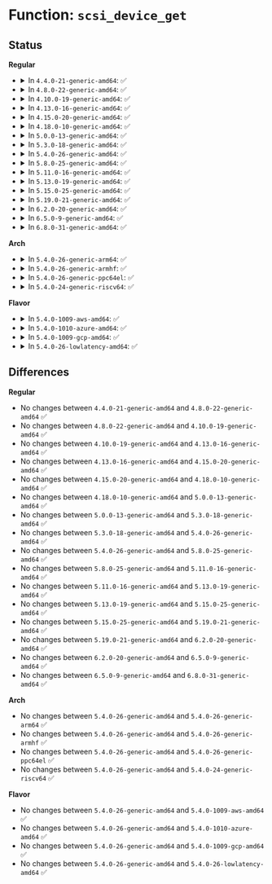 # Function: <code>scsi_device_get</code>

## Status
<b>Regular</b>
<ul>
<li>
<details>
<summary>In <code>4.4.0-21-generic-amd64</code>: ✅</summary>

```c
int scsi_device_get(struct scsi_device * sdev)
```

```json
{
  "name": "scsi_device_get",
  "collision_type": "Unique Global",
  "inline_type": "No",
  "funcs": [
    {
      "addr": 18446744071584769728,
      "name": "scsi_device_get",
      "external": true,
      "loc": "drivers/scsi/scsi.c:912",
      "file": "drivers/scsi/scsi.c",
      "inline": "seen, unknown",
      "caller_inline": [],
      "caller_func": [
        "drivers/scsi/scsi.c:scsi_device_lookup",
        "drivers/scsi/scsi.c:__scsi_iterate_devices",
        "drivers/scsi/scsi.c:scsi_device_lookup_by_target",
        "drivers/scsi/scsi_lib.c:scsi_run_queue",
        "drivers/scsi/scsi_scan.c:scsi_probe_and_add_lun",
        "drivers/scsi/scsi_scan.c:scsi_report_lun_scan",
        "drivers/scsi/scsi_sysfs.c:scsi_remove_target",
        "drivers/scsi/sd.c:sd_open",
        "drivers/scsi/sr.c:sr_block_open",
        "drivers/scsi/sg.c:sg_open",
        "drivers/ata/libata-scsi.c:ata_scsi_handle_link_detach",
        "drivers/ata/libata-scsi.c:ata_scsi_dev_rescan"
      ]
    }
  ],
  "symbols": [
    {
      "addr": 18446744071584769728,
      "name": "scsi_device_get",
      "section": ".text",
      "bind": "STB_GLOBAL",
      "size": 99
    }
  ]
}
```
</details>
</li>
<li>
<details>
<summary>In <code>4.8.0-22-generic-amd64</code>: ✅</summary>

```c
int scsi_device_get(struct scsi_device * sdev)
```

```json
{
  "name": "scsi_device_get",
  "collision_type": "Unique Global",
  "inline_type": "No",
  "funcs": [
    {
      "addr": 18446744071585130832,
      "name": "scsi_device_get",
      "external": true,
      "loc": "drivers/scsi/scsi.c:927",
      "file": "drivers/scsi/scsi.c",
      "inline": "seen, unknown",
      "caller_inline": [],
      "caller_func": [
        "drivers/scsi/scsi.c:scsi_device_lookup",
        "drivers/scsi/scsi.c:scsi_device_lookup_by_target",
        "drivers/scsi/scsi.c:__scsi_iterate_devices",
        "drivers/scsi/scsi_lib.c:scsi_run_queue",
        "drivers/scsi/scsi_scan.c:scsi_report_lun_scan",
        "drivers/scsi/scsi_scan.c:scsi_probe_and_add_lun",
        "drivers/scsi/scsi_sysfs.c:scsi_remove_target",
        "drivers/scsi/sr.c:sr_block_open",
        "drivers/scsi/sg.c:sg_open",
        "drivers/ata/libata-scsi.c:ata_scsi_dev_rescan",
        "drivers/ata/libata-scsi.c:ata_scsi_handle_link_detach"
      ]
    }
  ],
  "symbols": [
    {
      "addr": 18446744071585130832,
      "name": "scsi_device_get",
      "section": ".text",
      "bind": "STB_GLOBAL",
      "size": 99
    }
  ]
}
```
</details>
</li>
<li>
<details>
<summary>In <code>4.10.0-19-generic-amd64</code>: ✅</summary>

```c
int scsi_device_get(struct scsi_device * sdev)
```

```json
{
  "name": "scsi_device_get",
  "collision_type": "Unique Global",
  "inline_type": "No",
  "funcs": [
    {
      "addr": 18446744071585324960,
      "name": "scsi_device_get",
      "external": true,
      "loc": "drivers/scsi/scsi.c:930",
      "file": "drivers/scsi/scsi.c",
      "inline": "seen, unknown",
      "caller_inline": [],
      "caller_func": [
        "drivers/scsi/scsi.c:scsi_device_lookup",
        "drivers/scsi/scsi.c:scsi_device_lookup_by_target",
        "drivers/scsi/scsi.c:__scsi_iterate_devices",
        "drivers/scsi/scsi_lib.c:scsi_run_queue",
        "drivers/scsi/scsi_scan.c:scsi_report_lun_scan",
        "drivers/scsi/scsi_scan.c:scsi_probe_and_add_lun",
        "drivers/scsi/scsi_sysfs.c:scsi_remove_target",
        "drivers/scsi/sr.c:sr_block_open",
        "drivers/scsi/sg.c:sg_open",
        "drivers/ata/libata-scsi.c:ata_scsi_dev_rescan",
        "drivers/ata/libata-scsi.c:ata_scsi_handle_link_detach"
      ]
    }
  ],
  "symbols": [
    {
      "addr": 18446744071585324960,
      "name": "scsi_device_get",
      "section": ".text",
      "bind": "STB_GLOBAL",
      "size": 99
    }
  ]
}
```
</details>
</li>
<li>
<details>
<summary>In <code>4.13.0-16-generic-amd64</code>: ✅</summary>

```c
int scsi_device_get(struct scsi_device * sdev)
```

```json
{
  "name": "scsi_device_get",
  "collision_type": "Unique Global",
  "inline_type": "No",
  "funcs": [
    {
      "addr": 18446744071585412016,
      "name": "scsi_device_get",
      "external": true,
      "loc": "drivers/scsi/scsi.c:571",
      "file": "drivers/scsi/scsi.c",
      "inline": "seen, unknown",
      "caller_inline": [],
      "caller_func": [
        "drivers/scsi/scsi.c:scsi_device_lookup",
        "drivers/scsi/scsi.c:scsi_device_lookup_by_target",
        "drivers/scsi/scsi.c:__scsi_iterate_devices",
        "drivers/scsi/scsi_lib.c:scsi_run_queue",
        "drivers/scsi/scsi_scan.c:__scsi_scan_target",
        "drivers/scsi/scsi_scan.c:scsi_probe_and_add_lun",
        "drivers/scsi/scsi_sysfs.c:scsi_remove_target",
        "drivers/scsi/sr.c:sr_block_open",
        "drivers/scsi/sg.c:sg_open",
        "drivers/ata/libata-scsi.c:ata_scsi_dev_rescan",
        "drivers/ata/libata-scsi.c:ata_scsi_handle_link_detach"
      ]
    }
  ],
  "symbols": [
    {
      "addr": 18446744071585412016,
      "name": "scsi_device_get",
      "section": ".text",
      "bind": "STB_GLOBAL",
      "size": 99
    }
  ]
}
```
</details>
</li>
<li>
<details>
<summary>In <code>4.15.0-20-generic-amd64</code>: ✅</summary>

```c
int scsi_device_get(struct scsi_device * sdev)
```

```json
{
  "name": "scsi_device_get",
  "collision_type": "Unique Global",
  "inline_type": "No",
  "funcs": [
    {
      "addr": 18446744071585842368,
      "name": "scsi_device_get",
      "external": true,
      "loc": "drivers/scsi/scsi.c:551",
      "file": "drivers/scsi/scsi.c",
      "inline": "seen, unknown",
      "caller_inline": [],
      "caller_func": [
        "drivers/scsi/scsi.c:scsi_device_lookup",
        "drivers/scsi/scsi.c:scsi_device_lookup_by_target",
        "drivers/scsi/scsi.c:__scsi_iterate_devices",
        "drivers/scsi/scsi_lib.c:scsi_run_queue",
        "drivers/scsi/scsi_scan.c:__scsi_scan_target",
        "drivers/scsi/scsi_scan.c:scsi_probe_and_add_lun",
        "drivers/scsi/sr.c:sr_block_open",
        "drivers/scsi/sg.c:sg_open",
        "drivers/ata/libata-scsi.c:ata_scsi_dev_rescan",
        "drivers/ata/libata-scsi.c:ata_scsi_handle_link_detach"
      ]
    }
  ],
  "symbols": [
    {
      "addr": 18446744071585842368,
      "name": "scsi_device_get",
      "section": ".text",
      "bind": "STB_GLOBAL",
      "size": 99
    }
  ]
}
```
</details>
</li>
<li>
<details>
<summary>In <code>4.18.0-10-generic-amd64</code>: ✅</summary>

```c
int scsi_device_get(struct scsi_device * sdev)
```

```json
{
  "name": "scsi_device_get",
  "collision_type": "Unique Global",
  "inline_type": "No",
  "funcs": [
    {
      "addr": 18446744071586089456,
      "name": "scsi_device_get",
      "external": true,
      "loc": "drivers/scsi/scsi.c:551",
      "file": "drivers/scsi/scsi.c",
      "inline": "seen, unknown",
      "caller_inline": [],
      "caller_func": [
        "drivers/scsi/scsi.c:scsi_device_lookup",
        "drivers/scsi/scsi.c:scsi_device_lookup_by_target",
        "drivers/scsi/scsi.c:__scsi_iterate_devices",
        "drivers/scsi/scsi_lib.c:scsi_run_queue",
        "drivers/scsi/scsi_scan.c:__scsi_scan_target",
        "drivers/scsi/scsi_scan.c:scsi_probe_and_add_lun",
        "drivers/scsi/sr.c:sr_block_revalidate_disk",
        "drivers/scsi/sr.c:sr_block_check_events",
        "drivers/scsi/sr.c:sr_block_open",
        "drivers/scsi/sg.c:sg_open",
        "drivers/ata/libata-scsi.c:ata_scsi_dev_rescan",
        "drivers/ata/libata-scsi.c:ata_scsi_handle_link_detach"
      ]
    }
  ],
  "symbols": [
    {
      "addr": 18446744071586089456,
      "name": "scsi_device_get",
      "section": ".text",
      "bind": "STB_GLOBAL",
      "size": 99
    }
  ]
}
```
</details>
</li>
<li>
<details>
<summary>In <code>5.0.0-13-generic-amd64</code>: ✅</summary>

```c
int scsi_device_get(struct scsi_device * sdev)
```

```json
{
  "name": "scsi_device_get",
  "collision_type": "Unique Global",
  "inline_type": "No",
  "funcs": [
    {
      "addr": 18446744071586235632,
      "name": "scsi_device_get",
      "external": true,
      "loc": "drivers/scsi/scsi.c:551",
      "file": "drivers/scsi/scsi.c",
      "inline": "seen, unknown",
      "caller_inline": [],
      "caller_func": [
        "drivers/scsi/scsi.c:scsi_device_lookup",
        "drivers/scsi/scsi.c:scsi_device_lookup_by_target",
        "drivers/scsi/scsi.c:__scsi_iterate_devices",
        "drivers/scsi/scsi_lib.c:scsi_run_queue",
        "drivers/scsi/scsi_scan.c:__scsi_scan_target",
        "drivers/scsi/scsi_scan.c:scsi_probe_and_add_lun",
        "drivers/scsi/sr.c:sr_block_revalidate_disk",
        "drivers/scsi/sr.c:sr_block_check_events",
        "drivers/scsi/sr.c:sr_block_open",
        "drivers/scsi/sg.c:sg_open",
        "drivers/ata/libata-scsi.c:ata_scsi_dev_rescan",
        "drivers/ata/libata-scsi.c:ata_scsi_handle_link_detach"
      ]
    }
  ],
  "symbols": [
    {
      "addr": 18446744071586235632,
      "name": "scsi_device_get",
      "section": ".text",
      "bind": "STB_GLOBAL",
      "size": 99
    }
  ]
}
```
</details>
</li>
<li>
<details>
<summary>In <code>5.3.0-18-generic-amd64</code>: ✅</summary>

```c
int scsi_device_get(struct scsi_device * sdev)
```

```json
{
  "name": "scsi_device_get",
  "collision_type": "Unique Global",
  "inline_type": "No",
  "funcs": [
    {
      "addr": 18446744071586479120,
      "name": "scsi_device_get",
      "external": true,
      "loc": "drivers/scsi/scsi.c:531",
      "file": "drivers/scsi/scsi.c",
      "inline": "seen, unknown",
      "caller_inline": [],
      "caller_func": [
        "drivers/scsi/scsi.c:scsi_device_lookup",
        "drivers/scsi/scsi.c:scsi_device_lookup_by_target",
        "drivers/scsi/scsi.c:__scsi_iterate_devices",
        "drivers/scsi/scsi_lib.c:scsi_run_queue",
        "drivers/scsi/scsi_scan.c:scsi_report_lun_scan",
        "drivers/scsi/scsi_scan.c:scsi_probe_and_add_lun",
        "drivers/scsi/sr.c:sr_block_revalidate_disk",
        "drivers/scsi/sr.c:sr_block_check_events",
        "drivers/scsi/sr.c:sr_block_open",
        "drivers/scsi/sg.c:sg_open",
        "drivers/ata/libata-scsi.c:ata_scsi_dev_rescan",
        "drivers/ata/libata-scsi.c:ata_scsi_handle_link_detach"
      ]
    }
  ],
  "symbols": [
    {
      "addr": 18446744071586479120,
      "name": "scsi_device_get",
      "section": ".text",
      "bind": "STB_GLOBAL",
      "size": 99
    }
  ]
}
```
</details>
</li>
<li>
<details>
<summary>In <code>5.4.0-26-generic-amd64</code>: ✅</summary>

```c
int scsi_device_get(struct scsi_device * sdev)
```

```json
{
  "name": "scsi_device_get",
  "collision_type": "Unique Global",
  "inline_type": "No",
  "funcs": [
    {
      "addr": 18446744071586626912,
      "name": "scsi_device_get",
      "external": true,
      "loc": "drivers/scsi/scsi.c:531",
      "file": "drivers/scsi/scsi.c",
      "inline": "seen, unknown",
      "caller_inline": [],
      "caller_func": [
        "drivers/scsi/scsi.c:scsi_device_lookup",
        "drivers/scsi/scsi.c:scsi_device_lookup_by_target",
        "drivers/scsi/scsi.c:__scsi_iterate_devices",
        "drivers/scsi/scsi_lib.c:scsi_run_queue",
        "drivers/scsi/scsi_scan.c:scsi_report_lun_scan",
        "drivers/scsi/scsi_scan.c:scsi_probe_and_add_lun",
        "drivers/scsi/scsi_sysfs.c:sdev_store_delete",
        "drivers/scsi/sr.c:sr_block_revalidate_disk",
        "drivers/scsi/sr.c:sr_block_check_events",
        "drivers/scsi/sr.c:sr_block_open",
        "drivers/scsi/sg.c:sg_open",
        "drivers/ata/libata-scsi.c:ata_scsi_dev_rescan",
        "drivers/ata/libata-scsi.c:ata_scsi_handle_link_detach"
      ]
    }
  ],
  "symbols": [
    {
      "addr": 18446744071586626912,
      "name": "scsi_device_get",
      "section": ".text",
      "bind": "STB_GLOBAL",
      "size": 99
    }
  ]
}
```
</details>
</li>
<li>
<details>
<summary>In <code>5.8.0-25-generic-amd64</code>: ✅</summary>

```c
int scsi_device_get(struct scsi_device * sdev)
```

```json
{
  "name": "scsi_device_get",
  "collision_type": "Unique Global",
  "inline_type": "No",
  "funcs": [
    {
      "addr": 18446744071587422160,
      "name": "scsi_device_get",
      "external": true,
      "loc": "drivers/scsi/scsi.c:521",
      "file": "drivers/scsi/scsi.c",
      "inline": "seen, unknown",
      "caller_inline": [],
      "caller_func": [
        "drivers/scsi/scsi.c:scsi_device_lookup",
        "drivers/scsi/scsi.c:scsi_device_lookup_by_target",
        "drivers/scsi/scsi.c:starget_for_each_device",
        "drivers/scsi/scsi_lib.c:scsi_single_lun_run",
        "drivers/scsi/scsi_scan.c:scsi_report_lun_scan",
        "drivers/scsi/scsi_scan.c:scsi_probe_and_add_lun",
        "drivers/scsi/scsi_sysfs.c:sdev_store_delete",
        "drivers/scsi/sd.c:sd_check_events",
        "drivers/scsi/sd.c:sd_open",
        "drivers/scsi/sd_zbc.c:sd_zbc_prepare_zone_append",
        "drivers/scsi/sr.c:sr_block_revalidate_disk",
        "drivers/scsi/sr.c:sr_block_check_events",
        "drivers/scsi/sr.c:sr_block_open",
        "drivers/scsi/sg.c:sg_open",
        "drivers/ata/libata-scsi.c:ata_scsi_dev_rescan",
        "drivers/ata/libata-scsi.c:ata_scsi_remove_dev"
      ]
    }
  ],
  "symbols": [
    {
      "addr": 18446744071587422160,
      "name": "scsi_device_get",
      "section": ".text",
      "bind": "STB_GLOBAL",
      "size": 99
    }
  ]
}
```
</details>
</li>
<li>
<details>
<summary>In <code>5.11.0-16-generic-amd64</code>: ✅</summary>

```c
int scsi_device_get(struct scsi_device * sdev)
```

```json
{
  "name": "scsi_device_get",
  "collision_type": "Unique Global",
  "inline_type": "No",
  "funcs": [
    {
      "addr": 18446744071587491856,
      "name": "scsi_device_get",
      "external": true,
      "loc": "drivers/scsi/scsi.c:521",
      "file": "drivers/scsi/scsi.c",
      "inline": "seen, unknown",
      "caller_inline": [],
      "caller_func": [
        "drivers/scsi/scsi.c:scsi_device_lookup",
        "drivers/scsi/scsi.c:scsi_device_lookup_by_target",
        "drivers/scsi/scsi.c:starget_for_each_device",
        "drivers/scsi/scsi_lib.c:scsi_single_lun_run",
        "drivers/scsi/scsi_scan.c:scsi_report_lun_scan",
        "drivers/scsi/scsi_scan.c:scsi_probe_and_add_lun",
        "drivers/scsi/scsi_sysfs.c:sdev_store_delete",
        "drivers/scsi/sd.c:sd_check_events",
        "drivers/scsi/sd.c:sd_open",
        "drivers/scsi/sd_zbc.c:sd_zbc_prepare_zone_append",
        "drivers/scsi/sr.c:sr_block_check_events",
        "drivers/scsi/sr.c:sr_block_open",
        "drivers/scsi/sg.c:sg_open",
        "drivers/ata/libata-scsi.c:ata_scsi_dev_rescan",
        "drivers/ata/libata-scsi.c:ata_scsi_remove_dev"
      ]
    }
  ],
  "symbols": [
    {
      "addr": 18446744071587491856,
      "name": "scsi_device_get",
      "section": ".text",
      "bind": "STB_GLOBAL",
      "size": 99
    }
  ]
}
```
</details>
</li>
<li>
<details>
<summary>In <code>5.13.0-19-generic-amd64</code>: ✅</summary>

```c
int scsi_device_get(struct scsi_device * sdev)
```

```json
{
  "name": "scsi_device_get",
  "collision_type": "Unique Global",
  "inline_type": "No",
  "funcs": [
    {
      "addr": 18446744071587373600,
      "name": "scsi_device_get",
      "external": true,
      "loc": "drivers/scsi/scsi.c:534",
      "file": "drivers/scsi/scsi.c",
      "inline": "seen, unknown",
      "caller_inline": [],
      "caller_func": [
        "drivers/scsi/scsi.c:scsi_device_lookup",
        "drivers/scsi/scsi.c:scsi_device_lookup_by_target",
        "drivers/scsi/scsi.c:starget_for_each_device",
        "drivers/scsi/scsi_lib.c:scsi_run_queue",
        "drivers/scsi/scsi_scan.c:scsi_report_lun_scan",
        "drivers/scsi/scsi_scan.c:scsi_probe_and_add_lun",
        "drivers/scsi/scsi_sysfs.c:sdev_store_delete",
        "drivers/scsi/sd.c:sd_check_events",
        "drivers/scsi/sd.c:sd_open",
        "drivers/scsi/sd_zbc.c:sd_zbc_prepare_zone_append",
        "drivers/scsi/sr.c:sr_block_check_events",
        "drivers/scsi/sr.c:sr_block_open",
        "drivers/scsi/sg.c:sg_open",
        "drivers/ata/libata-scsi.c:ata_scsi_dev_rescan",
        "drivers/ata/libata-scsi.c:ata_scsi_handle_link_detach"
      ]
    }
  ],
  "symbols": [
    {
      "addr": 18446744071587373600,
      "name": "scsi_device_get",
      "section": ".text",
      "bind": "STB_GLOBAL",
      "size": 100
    }
  ]
}
```
</details>
</li>
<li>
<details>
<summary>In <code>5.15.0-25-generic-amd64</code>: ✅</summary>

```c
int scsi_device_get(struct scsi_device * sdev)
```

```json
{
  "name": "scsi_device_get",
  "collision_type": "Unique Global",
  "inline_type": "No",
  "funcs": [
    {
      "addr": 18446744071587941216,
      "name": "scsi_device_get",
      "external": true,
      "loc": "drivers/scsi/scsi.c:529",
      "file": "drivers/scsi/scsi.c",
      "inline": "seen, unknown",
      "caller_inline": [],
      "caller_func": [
        "drivers/scsi/scsi.c:scsi_device_lookup",
        "drivers/scsi/scsi.c:scsi_device_lookup_by_target",
        "drivers/scsi/scsi.c:starget_for_each_device",
        "drivers/scsi/scsi_lib.c:scsi_run_queue",
        "drivers/scsi/scsi_scan.c:scsi_report_lun_scan",
        "drivers/scsi/scsi_scan.c:scsi_probe_and_add_lun",
        "drivers/scsi/scsi_sysfs.c:sdev_store_delete",
        "drivers/scsi/sd.c:sd_check_events",
        "drivers/scsi/sd.c:sd_open",
        "drivers/scsi/sd_zbc.c:sd_zbc_prepare_zone_append",
        "drivers/scsi/sr.c:sr_block_check_events",
        "drivers/scsi/sr.c:sr_block_open",
        "drivers/scsi/sg.c:sg_open",
        "drivers/ata/libata-scsi.c:ata_scsi_dev_rescan",
        "drivers/ata/libata-scsi.c:ata_scsi_handle_link_detach"
      ]
    }
  ],
  "symbols": [
    {
      "addr": 18446744071587941216,
      "name": "scsi_device_get",
      "section": ".text",
      "bind": "STB_GLOBAL",
      "size": 100
    }
  ]
}
```
</details>
</li>
<li>
<details>
<summary>In <code>5.19.0-21-generic-amd64</code>: ✅</summary>

```c
int scsi_device_get(struct scsi_device * sdev)
```

```json
{
  "name": "scsi_device_get",
  "collision_type": "Unique Global",
  "inline_type": "No",
  "funcs": [
    {
      "addr": 18446744071589295904,
      "name": "scsi_device_get",
      "external": true,
      "loc": "drivers/scsi/scsi.c:562",
      "file": "drivers/scsi/scsi.c",
      "inline": "seen, unknown",
      "caller_inline": [],
      "caller_func": [
        "drivers/scsi/scsi.c:scsi_device_lookup",
        "drivers/scsi/scsi.c:scsi_device_lookup_by_target",
        "drivers/scsi/scsi.c:starget_for_each_device",
        "drivers/scsi/scsi_lib.c:scsi_run_queue",
        "drivers/scsi/scsi_scan.c:scsi_report_lun_scan",
        "drivers/scsi/scsi_scan.c:scsi_probe_and_add_lun",
        "drivers/scsi/scsi_sysfs.c:sdev_store_delete",
        "drivers/scsi/sd.c:sd_open",
        "drivers/scsi/sd_zbc.c:sd_zbc_prepare_zone_append",
        "drivers/scsi/sr.c:sr_block_open",
        "drivers/scsi/sg.c:sg_open",
        "drivers/ata/libata-scsi.c:ata_scsi_dev_rescan",
        "drivers/ata/libata-scsi.c:ata_scsi_handle_link_detach"
      ]
    }
  ],
  "symbols": [
    {
      "addr": 18446744071589295904,
      "name": "scsi_device_get",
      "section": ".text",
      "bind": "STB_GLOBAL",
      "size": 112
    }
  ]
}
```
</details>
</li>
<li>
<details>
<summary>In <code>6.2.0-20-generic-amd64</code>: ✅</summary>

```c
int scsi_device_get(struct scsi_device * sdev)
```

```json
{
  "name": "scsi_device_get",
  "collision_type": "Unique Global",
  "inline_type": "No",
  "funcs": [
    {
      "addr": 18446744071590855952,
      "name": "scsi_device_get",
      "external": true,
      "loc": "drivers/scsi/scsi.c:562",
      "file": "drivers/scsi/scsi.c",
      "inline": "seen, unknown",
      "caller_inline": [],
      "caller_func": [
        "drivers/scsi/scsi.c:scsi_device_lookup",
        "drivers/scsi/scsi.c:scsi_device_lookup_by_target",
        "drivers/scsi/scsi.c:starget_for_each_device",
        "drivers/scsi/scsi_scan.c:scsi_report_lun_scan",
        "drivers/scsi/scsi_scan.c:scsi_probe_and_add_lun",
        "drivers/scsi/scsi_sysfs.c:sdev_store_delete",
        "drivers/scsi/sd.c:sd_open",
        "drivers/scsi/sd_zbc.c:sd_zbc_prepare_zone_append",
        "drivers/scsi/sr.c:sr_block_open",
        "drivers/scsi/sg.c:sg_open",
        "drivers/ata/libata-scsi.c:ata_scsi_dev_rescan",
        "drivers/ata/libata-scsi.c:ata_scsi_handle_link_detach"
      ]
    }
  ],
  "symbols": [
    {
      "addr": 18446744071590855952,
      "name": "scsi_device_get",
      "section": ".text",
      "bind": "STB_GLOBAL",
      "size": 119
    }
  ]
}
```
</details>
</li>
<li>
<details>
<summary>In <code>6.5.0-9-generic-amd64</code>: ✅</summary>

```c
int scsi_device_get(struct scsi_device * sdev)
```

```json
{
  "name": "scsi_device_get",
  "collision_type": "Unique Global",
  "inline_type": "No",
  "funcs": [
    {
      "addr": 18446744071591197936,
      "name": "scsi_device_get",
      "external": true,
      "loc": "drivers/scsi/scsi.c:718",
      "file": "drivers/scsi/scsi.c",
      "inline": "seen, unknown",
      "caller_inline": [],
      "caller_func": [
        "drivers/scsi/scsi.c:scsi_device_lookup",
        "drivers/scsi/scsi.c:scsi_device_lookup_by_target",
        "drivers/scsi/scsi.c:starget_for_each_device",
        "drivers/scsi/scsi_scan.c:scsi_report_lun_scan",
        "drivers/scsi/scsi_scan.c:scsi_probe_and_add_lun",
        "drivers/scsi/scsi_sysfs.c:sdev_store_delete",
        "drivers/scsi/sd.c:sd_open",
        "drivers/scsi/sd_zbc.c:sd_zbc_prepare_zone_append",
        "drivers/scsi/sr.c:sr_block_open",
        "drivers/scsi/sg.c:sg_open",
        "drivers/ata/libata-scsi.c:ata_scsi_dev_rescan",
        "drivers/ata/libata-scsi.c:ata_scsi_handle_link_detach"
      ]
    }
  ],
  "symbols": [
    {
      "addr": 18446744071591197936,
      "name": "scsi_device_get",
      "section": ".text",
      "bind": "STB_GLOBAL",
      "size": 119
    }
  ]
}
```
</details>
</li>
<li>
<details>
<summary>In <code>6.8.0-31-generic-amd64</code>: ✅</summary>

```c
int scsi_device_get(struct scsi_device * sdev)
```

```json
{
  "name": "scsi_device_get",
  "collision_type": "Unique Global",
  "inline_type": "No",
  "funcs": [
    {
      "addr": 18446744071591544928,
      "name": "scsi_device_get",
      "external": true,
      "loc": "drivers/scsi/scsi.c:747",
      "file": "drivers/scsi/scsi.c",
      "inline": "seen, unknown",
      "caller_inline": [],
      "caller_func": [
        "drivers/scsi/scsi.c:scsi_device_lookup",
        "drivers/scsi/scsi.c:scsi_device_lookup_by_target",
        "drivers/scsi/scsi.c:starget_for_each_device",
        "drivers/scsi/scsi_scan.c:scsi_report_lun_scan",
        "drivers/scsi/scsi_scan.c:scsi_probe_and_add_lun",
        "drivers/scsi/scsi_sysfs.c:sdev_store_delete",
        "drivers/scsi/sd.c:sd_open",
        "drivers/scsi/sd_zbc.c:sd_zbc_prepare_zone_append",
        "drivers/scsi/sr.c:sr_block_open",
        "drivers/scsi/sg.c:sg_open",
        "drivers/ata/libata-scsi.c:ata_scsi_dev_rescan",
        "drivers/ata/libata-scsi.c:ata_scsi_handle_link_detach"
      ]
    }
  ],
  "symbols": [
    {
      "addr": 18446744071591544928,
      "name": "scsi_device_get",
      "section": ".text",
      "bind": "STB_GLOBAL",
      "size": 119
    }
  ]
}
```
</details>
</li>
</ul>
<b>Arch</b>
<ul>
<li>
<details>
<summary>In <code>5.4.0-26-generic-arm64</code>: ✅</summary>

```c
int scsi_device_get(struct scsi_device * sdev)
```

```json
{
  "name": "scsi_device_get",
  "collision_type": "Unique Global",
  "inline_type": "No",
  "funcs": [
    {
      "addr": 18446603336499518824,
      "name": "scsi_device_get",
      "external": true,
      "loc": "drivers/scsi/scsi.c:531",
      "file": "drivers/scsi/scsi.c",
      "inline": "seen, unknown",
      "caller_inline": [],
      "caller_func": [
        "drivers/scsi/scsi.c:scsi_device_lookup",
        "drivers/scsi/scsi.c:scsi_device_lookup_by_target",
        "drivers/scsi/scsi.c:__scsi_iterate_devices",
        "drivers/scsi/scsi_lib.c:scsi_run_queue",
        "drivers/scsi/scsi_scan.c:scsi_report_lun_scan",
        "drivers/scsi/scsi_scan.c:scsi_probe_and_add_lun",
        "drivers/scsi/scsi_sysfs.c:sdev_store_delete",
        "drivers/scsi/sr.c:sr_block_revalidate_disk",
        "drivers/scsi/sr.c:sr_block_check_events",
        "drivers/scsi/sr.c:sr_block_open",
        "drivers/scsi/sg.c:sg_open",
        "drivers/ata/libata-scsi.c:ata_scsi_dev_rescan",
        "drivers/ata/libata-scsi.c:ata_scsi_handle_link_detach"
      ]
    }
  ],
  "symbols": [
    {
      "addr": 18446603336499518824,
      "name": "scsi_device_get",
      "section": ".text",
      "bind": "STB_GLOBAL",
      "size": 112
    }
  ]
}
```
</details>
</li>
<li>
<details>
<summary>In <code>5.4.0-26-generic-armhf</code>: ✅</summary>

```c
int scsi_device_get(struct scsi_device * sdev)
```

```json
{
  "name": "scsi_device_get",
  "collision_type": "Unique Global",
  "inline_type": "No",
  "funcs": [
    {
      "addr": 3231987668,
      "name": "scsi_device_get",
      "external": true,
      "loc": "drivers/scsi/scsi.c:531",
      "file": "drivers/scsi/scsi.c",
      "inline": "seen, unknown",
      "caller_inline": [],
      "caller_func": [
        "drivers/scsi/scsi.c:scsi_device_lookup",
        "drivers/scsi/scsi.c:scsi_device_lookup_by_target",
        "drivers/scsi/scsi.c:__scsi_iterate_devices",
        "drivers/scsi/scsi_lib.c:scsi_run_queue",
        "drivers/scsi/scsi_scan.c:scsi_report_lun_scan",
        "drivers/scsi/scsi_scan.c:scsi_probe_and_add_lun",
        "drivers/scsi/scsi_sysfs.c:sdev_store_delete",
        "drivers/scsi/sd.c:scsi_disk_get",
        "drivers/scsi/sr.c:sr_block_revalidate_disk",
        "drivers/scsi/sr.c:sr_block_check_events",
        "drivers/scsi/sr.c:sr_block_open",
        "drivers/scsi/sg.c:sg_open",
        "drivers/ata/libata-scsi.c:ata_scsi_dev_rescan",
        "drivers/ata/libata-scsi.c:ata_scsi_handle_link_detach"
      ]
    }
  ],
  "symbols": [
    {
      "addr": 3231987668,
      "name": "scsi_device_get",
      "section": ".text",
      "bind": "STB_GLOBAL",
      "size": 108
    }
  ]
}
```
</details>
</li>
<li>
<details>
<summary>In <code>5.4.0-26-generic-ppc64el</code>: ✅</summary>

```c
int scsi_device_get(struct scsi_device * sdev)
```

```json
{
  "name": "scsi_device_get",
  "collision_type": "Unique Global",
  "inline_type": "No",
  "funcs": [
    {
      "addr": 13835058055292809696,
      "name": "scsi_device_get",
      "external": true,
      "loc": "drivers/scsi/scsi.c:531",
      "file": "drivers/scsi/scsi.c",
      "inline": "seen, unknown",
      "caller_inline": [],
      "caller_func": [
        "drivers/scsi/scsi.c:scsi_device_lookup",
        "drivers/scsi/scsi.c:scsi_device_lookup_by_target",
        "drivers/scsi/scsi.c:__scsi_iterate_devices",
        "drivers/scsi/scsi_lib.c:scsi_run_queue",
        "drivers/scsi/scsi_scan.c:scsi_report_lun_scan",
        "drivers/scsi/scsi_scan.c:scsi_probe_and_add_lun",
        "drivers/scsi/scsi_sysfs.c:sdev_store_delete",
        "drivers/scsi/sd.c:scsi_disk_get",
        "drivers/scsi/sr.c:sr_block_revalidate_disk",
        "drivers/scsi/sr.c:sr_block_check_events",
        "drivers/scsi/sr.c:sr_block_open",
        "drivers/scsi/sg.c:sg_open",
        "drivers/ata/libata-scsi.c:ata_scsi_dev_rescan",
        "drivers/ata/libata-scsi.c:ata_scsi_handle_link_detach"
      ]
    }
  ],
  "symbols": [
    {
      "addr": 13835058055292809696,
      "name": "scsi_device_get",
      "section": ".text",
      "bind": "STB_GLOBAL",
      "size": 172
    }
  ]
}
```
</details>
</li>
<li>
<details>
<summary>In <code>5.4.0-24-generic-riscv64</code>: ✅</summary>

```c
int scsi_device_get(struct scsi_device * sdev)
```

```json
{
  "name": "scsi_device_get",
  "collision_type": "Unique Global",
  "inline_type": "No",
  "funcs": [
    {
      "addr": 18446743936276727260,
      "name": "scsi_device_get",
      "external": true,
      "loc": "drivers/scsi/scsi.c:531",
      "file": "drivers/scsi/scsi.c",
      "inline": "seen, unknown",
      "caller_inline": [],
      "caller_func": [
        "drivers/scsi/scsi.c:scsi_device_lookup",
        "drivers/scsi/scsi.c:scsi_device_lookup_by_target",
        "drivers/scsi/scsi.c:__scsi_iterate_devices",
        "drivers/scsi/scsi_lib.c:scsi_run_queue",
        "drivers/scsi/scsi_scan.c:scsi_report_lun_scan",
        "drivers/scsi/scsi_scan.c:scsi_probe_and_add_lun",
        "drivers/scsi/scsi_sysfs.c:sdev_store_delete",
        "drivers/scsi/sd.c:scsi_disk_get",
        "drivers/scsi/sr.c:sr_block_revalidate_disk",
        "drivers/scsi/sr.c:sr_block_check_events",
        "drivers/scsi/sr.c:sr_block_open",
        "drivers/scsi/sg.c:sg_open",
        "drivers/ata/libata-scsi.c:ata_scsi_dev_rescan",
        "drivers/ata/libata-scsi.c:ata_scsi_handle_link_detach"
      ]
    }
  ],
  "symbols": [
    {
      "addr": 18446743936276727260,
      "name": "scsi_device_get",
      "section": ".text",
      "bind": "STB_GLOBAL",
      "size": 98
    }
  ]
}
```
</details>
</li>
</ul>
<b>Flavor</b>
<ul>
<li>
<details>
<summary>In <code>5.4.0-1009-aws-amd64</code>: ✅</summary>

```c
int scsi_device_get(struct scsi_device * sdev)
```

```json
{
  "name": "scsi_device_get",
  "collision_type": "Unique Global",
  "inline_type": "No",
  "funcs": [
    {
      "addr": 18446744071586317392,
      "name": "scsi_device_get",
      "external": true,
      "loc": "drivers/scsi/scsi.c:531",
      "file": "drivers/scsi/scsi.c",
      "inline": "seen, unknown",
      "caller_inline": [],
      "caller_func": [
        "drivers/scsi/scsi.c:scsi_device_lookup",
        "drivers/scsi/scsi.c:scsi_device_lookup_by_target",
        "drivers/scsi/scsi.c:__scsi_iterate_devices",
        "drivers/scsi/scsi_lib.c:scsi_run_queue",
        "drivers/scsi/scsi_scan.c:scsi_report_lun_scan",
        "drivers/scsi/scsi_scan.c:scsi_probe_and_add_lun",
        "drivers/scsi/scsi_sysfs.c:sdev_store_delete",
        "drivers/scsi/sr.c:sr_block_revalidate_disk",
        "drivers/scsi/sr.c:sr_block_check_events",
        "drivers/scsi/sr.c:sr_block_open",
        "drivers/scsi/sg.c:sg_open",
        "drivers/ata/libata-scsi.c:ata_scsi_dev_rescan",
        "drivers/ata/libata-scsi.c:ata_scsi_handle_link_detach"
      ]
    }
  ],
  "symbols": [
    {
      "addr": 18446744071586317392,
      "name": "scsi_device_get",
      "section": ".text",
      "bind": "STB_GLOBAL",
      "size": 99
    }
  ]
}
```
</details>
</li>
<li>
<details>
<summary>In <code>5.4.0-1010-azure-amd64</code>: ✅</summary>

```c
int scsi_device_get(struct scsi_device * sdev)
```

```json
{
  "name": "scsi_device_get",
  "collision_type": "Unique Global",
  "inline_type": "No",
  "funcs": [
    {
      "addr": 18446744071586158720,
      "name": "scsi_device_get",
      "external": true,
      "loc": "drivers/scsi/scsi.c:531",
      "file": "drivers/scsi/scsi.c",
      "inline": "seen, unknown",
      "caller_inline": [],
      "caller_func": [
        "drivers/scsi/scsi.c:scsi_device_lookup",
        "drivers/scsi/scsi.c:scsi_device_lookup_by_target",
        "drivers/scsi/scsi.c:__scsi_iterate_devices",
        "drivers/scsi/scsi_lib.c:scsi_run_queue",
        "drivers/scsi/scsi_scan.c:scsi_report_lun_scan",
        "drivers/scsi/scsi_scan.c:scsi_probe_and_add_lun",
        "drivers/scsi/scsi_sysfs.c:sdev_store_delete",
        "drivers/scsi/sr.c:sr_block_revalidate_disk",
        "drivers/scsi/sr.c:sr_block_check_events",
        "drivers/scsi/sr.c:sr_block_open",
        "drivers/scsi/sg.c:sg_open",
        "drivers/ata/libata-scsi.c:ata_scsi_dev_rescan",
        "drivers/ata/libata-scsi.c:ata_scsi_handle_link_detach"
      ]
    }
  ],
  "symbols": [
    {
      "addr": 18446744071586158720,
      "name": "scsi_device_get",
      "section": ".text",
      "bind": "STB_GLOBAL",
      "size": 99
    }
  ]
}
```
</details>
</li>
<li>
<details>
<summary>In <code>5.4.0-1009-gcp-amd64</code>: ✅</summary>

```c
int scsi_device_get(struct scsi_device * sdev)
```

```json
{
  "name": "scsi_device_get",
  "collision_type": "Unique Global",
  "inline_type": "No",
  "funcs": [
    {
      "addr": 18446744071586574880,
      "name": "scsi_device_get",
      "external": true,
      "loc": "drivers/scsi/scsi.c:531",
      "file": "drivers/scsi/scsi.c",
      "inline": "seen, unknown",
      "caller_inline": [],
      "caller_func": [
        "drivers/scsi/scsi.c:scsi_device_lookup",
        "drivers/scsi/scsi.c:scsi_device_lookup_by_target",
        "drivers/scsi/scsi.c:__scsi_iterate_devices",
        "drivers/scsi/scsi_lib.c:scsi_run_queue",
        "drivers/scsi/scsi_scan.c:scsi_report_lun_scan",
        "drivers/scsi/scsi_scan.c:scsi_probe_and_add_lun",
        "drivers/scsi/scsi_sysfs.c:sdev_store_delete",
        "drivers/scsi/sr.c:sr_block_revalidate_disk",
        "drivers/scsi/sr.c:sr_block_check_events",
        "drivers/scsi/sr.c:sr_block_open",
        "drivers/scsi/sg.c:sg_open",
        "drivers/ata/libata-scsi.c:ata_scsi_dev_rescan",
        "drivers/ata/libata-scsi.c:ata_scsi_handle_link_detach"
      ]
    }
  ],
  "symbols": [
    {
      "addr": 18446744071586574880,
      "name": "scsi_device_get",
      "section": ".text",
      "bind": "STB_GLOBAL",
      "size": 99
    }
  ]
}
```
</details>
</li>
<li>
<details>
<summary>In <code>5.4.0-26-lowlatency-amd64</code>: ✅</summary>

```c
int scsi_device_get(struct scsi_device * sdev)
```

```json
{
  "name": "scsi_device_get",
  "collision_type": "Unique Global",
  "inline_type": "No",
  "funcs": [
    {
      "addr": 18446744071586687104,
      "name": "scsi_device_get",
      "external": true,
      "loc": "drivers/scsi/scsi.c:531",
      "file": "drivers/scsi/scsi.c",
      "inline": "seen, unknown",
      "caller_inline": [],
      "caller_func": [
        "drivers/scsi/scsi.c:scsi_device_lookup",
        "drivers/scsi/scsi.c:scsi_device_lookup_by_target",
        "drivers/scsi/scsi.c:__scsi_iterate_devices",
        "drivers/scsi/scsi_lib.c:scsi_run_queue",
        "drivers/scsi/scsi_scan.c:scsi_report_lun_scan",
        "drivers/scsi/scsi_scan.c:scsi_probe_and_add_lun",
        "drivers/scsi/scsi_sysfs.c:sdev_store_delete",
        "drivers/scsi/sr.c:sr_block_revalidate_disk",
        "drivers/scsi/sr.c:sr_block_check_events",
        "drivers/scsi/sr.c:sr_block_open",
        "drivers/scsi/sg.c:sg_open",
        "drivers/ata/libata-scsi.c:ata_scsi_dev_rescan",
        "drivers/ata/libata-scsi.c:ata_scsi_handle_link_detach"
      ]
    }
  ],
  "symbols": [
    {
      "addr": 18446744071586687104,
      "name": "scsi_device_get",
      "section": ".text",
      "bind": "STB_GLOBAL",
      "size": 99
    }
  ]
}
```
</details>
</li>
</ul>

## Differences
<b>Regular</b>
<ul>
<li>
No changes between <code>4.4.0-21-generic-amd64</code> and <code>4.8.0-22-generic-amd64</code> ✅
</li>
<li>
No changes between <code>4.8.0-22-generic-amd64</code> and <code>4.10.0-19-generic-amd64</code> ✅
</li>
<li>
No changes between <code>4.10.0-19-generic-amd64</code> and <code>4.13.0-16-generic-amd64</code> ✅
</li>
<li>
No changes between <code>4.13.0-16-generic-amd64</code> and <code>4.15.0-20-generic-amd64</code> ✅
</li>
<li>
No changes between <code>4.15.0-20-generic-amd64</code> and <code>4.18.0-10-generic-amd64</code> ✅
</li>
<li>
No changes between <code>4.18.0-10-generic-amd64</code> and <code>5.0.0-13-generic-amd64</code> ✅
</li>
<li>
No changes between <code>5.0.0-13-generic-amd64</code> and <code>5.3.0-18-generic-amd64</code> ✅
</li>
<li>
No changes between <code>5.3.0-18-generic-amd64</code> and <code>5.4.0-26-generic-amd64</code> ✅
</li>
<li>
No changes between <code>5.4.0-26-generic-amd64</code> and <code>5.8.0-25-generic-amd64</code> ✅
</li>
<li>
No changes between <code>5.8.0-25-generic-amd64</code> and <code>5.11.0-16-generic-amd64</code> ✅
</li>
<li>
No changes between <code>5.11.0-16-generic-amd64</code> and <code>5.13.0-19-generic-amd64</code> ✅
</li>
<li>
No changes between <code>5.13.0-19-generic-amd64</code> and <code>5.15.0-25-generic-amd64</code> ✅
</li>
<li>
No changes between <code>5.15.0-25-generic-amd64</code> and <code>5.19.0-21-generic-amd64</code> ✅
</li>
<li>
No changes between <code>5.19.0-21-generic-amd64</code> and <code>6.2.0-20-generic-amd64</code> ✅
</li>
<li>
No changes between <code>6.2.0-20-generic-amd64</code> and <code>6.5.0-9-generic-amd64</code> ✅
</li>
<li>
No changes between <code>6.5.0-9-generic-amd64</code> and <code>6.8.0-31-generic-amd64</code> ✅
</li>
</ul>
<b>Arch</b>
<ul>
<li>
No changes between <code>5.4.0-26-generic-amd64</code> and <code>5.4.0-26-generic-arm64</code> ✅
</li>
<li>
No changes between <code>5.4.0-26-generic-amd64</code> and <code>5.4.0-26-generic-armhf</code> ✅
</li>
<li>
No changes between <code>5.4.0-26-generic-amd64</code> and <code>5.4.0-26-generic-ppc64el</code> ✅
</li>
<li>
No changes between <code>5.4.0-26-generic-amd64</code> and <code>5.4.0-24-generic-riscv64</code> ✅
</li>
</ul>
<b>Flavor</b>
<ul>
<li>
No changes between <code>5.4.0-26-generic-amd64</code> and <code>5.4.0-1009-aws-amd64</code> ✅
</li>
<li>
No changes between <code>5.4.0-26-generic-amd64</code> and <code>5.4.0-1010-azure-amd64</code> ✅
</li>
<li>
No changes between <code>5.4.0-26-generic-amd64</code> and <code>5.4.0-1009-gcp-amd64</code> ✅
</li>
<li>
No changes between <code>5.4.0-26-generic-amd64</code> and <code>5.4.0-26-lowlatency-amd64</code> ✅
</li>
</ul>
